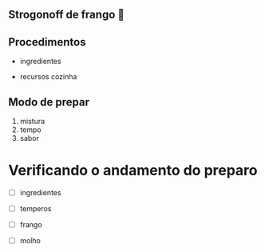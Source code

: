 ## Strogonoff de frango :chicken:



## Procedimentos

* ingredientes

* recursos cozinha



## Modo de prepar
1.  mistura
2. 	tempo
3.	sabor



<h1> Verificando o andamento do preparo</h1>

- [ ] ingredientes
- [ ] temperos
- [ ] frango
- [ ] molho





